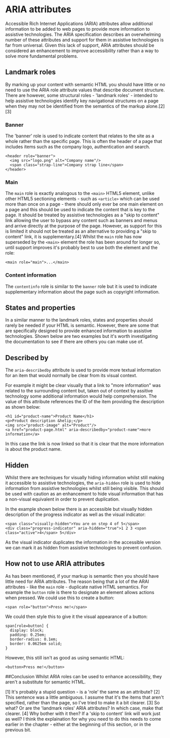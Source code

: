 # ARIA attributes

Accessible Rich Internet Applications (ARIA) attributes allow additional information to be added to web pages to provide more information to assistive technologies. The ARIA specification describes an overwhelming number of these attributes and support for them in assistive technologies is far from universal. Given this lack of support, ARIA attributes should be considered an enhancement to improve accessibility rather than a way to solve more fundamental problems.

## Landmark roles
By marking up your content with semantic HTML you should have little or no need to use the ARIA role attribute values that describe document structure. There are however, some structural roles - 'landmark roles' - intended to help assistive technologies identify key navigational structures on a page when they may not be identified from the semantics of the markup alone.[2][3]

### Banner
The 'banner' role is used to indicate content that relates to the site as a whole rather than the specific page.  This is often the header of a page that includes items such as the company logo, authentication and search.

<pre class="code"><code>&lt;header role="banner"&gt;
  &lt;img src="logo.png" alt="Company name"/&gt;
  &lt;span class="strap-line"&gt;Company strap line&lt;/span&gt;
&lt;/header&gt;</code></pre>

### Main
The `main` role is exactly analogous to the `<main>` HTML5 element, unlike other HTML5 sectioning elements - such as `<article>` which can be used more than once on a page - there should only ever be one main element on a page and this should be used to indicate the content that is key to the page.  It should be treated by assistive technologies as a "skip to content" link allowing the user to bypass any content such as banners and menus and arrive directly at the purpose of the page.  However, as support for this is limited it should not be treated as an alternative to providing a "skip to content" link, it is supplementary.[4]  Whilst the `main` role has now superseded by the `<main>` element the role has been around for longer so, until support improves it's probably best to use both the element and the role:

`<main role="main">...</main>`

### Content information
The `contentinfo` role is similar to the `banner` role but it is used to indicate supplementary information about the page such as copyright information.

## States and properties
In a similar manner to the landmark roles, states and properties should rarely be needed if your HTML is semantic.  However, there are some that are specifically designed to provide enhanced information to assistive technologies.   Shown below are two examples but it's worth investigating the documentation to see if there are others you can make use of.

## Described by
The `aria-describedby` attribute is used to provide more textual information for an item that would normally be clear from its visual context.

For example it might be clear visually that a link to "more information" was related to the surrounding content but, taken out of context by assitive technology some additional information would help comprehension.  The value of this attribute references the ID of the item providing the description as shown below:

<pre class="code"><code>&lt;h1 id="product-name"&gt;Product Name&lt;/h1&gt;
&lt;p&gt;Product description &helip;&lt;/p&gt;
&lt;img src="product-image" alt="Product"/&gt;
&lt;a href="product-page.html" aria-describedby="product-name"&gt;more information&lt;/a&gt;</code></pre>

In this case the link is now linked so that it is clear that the more information is about the product name.

## Hidden
Whilst there are techniques for visually hiding information whilst still making it accessible to assistive technologies, the `aria-hidden` role is used to hide information from assistive technologies whilst still being visible.  This should be used with caution as an enhancement to hide visual information that has a non-visual equivalent in order to prevent duplication.

In the example shown below there is an accessible but visually hidden description of the progress indicator as well as the visual indicator:

<pre class="code"><code>&lt;span class="visually-hidden"&gt;You are on step 4 of 5&lt;/span&gt;
&lt;div class="progress-indicator" aria-hidden="true"&gt;1 2 3 &lt;span class="active"&gt;4&lt;/span&gt; 5&lt;/div&gt;</code></pre>

As the visual indicator duplicates the information in the accessible version we can mark it as hidden from assistive technologies to prevent confusion.

## How not to use ARIA attributes
As has been mentioned, if your markup is semantic then you should have little need for ARIA attributes.  The reason being that a lot of the ARAI attributes - like the `main` role - duplicate native HTML semantics.  For example the `button` role is there to designate an element allows actions when pressed.  We could use this to create a button:

`<span role="button">Press me!</span>`

We could then style this to give it the visual appearance of a button:

<pre class="code"><code>span[role=button] {
  display: block;
  padding: 0.25em;
  border-radius: 0.1em;
  border: 0.0625em solid;
}</code></pre>

However, this still isn't as good as using semantic HTML:

`<button>Press me!</button>`

##Conclusion
Whilst ARIA roles can be used to enhance accessibility, they aren't a substitute for semantic HTML.



[1] It's probably a stupid question - is a 'role' the same as an attribute?
[2] This sentence was a little ambiguous. I assume that it's the items that aren't specified, rather than the page, so I've tried to make it a bit clearer.
[3] So what? Or are the 'landmark roles' ARIA attributes? In which case, make that clearer.
[4] Why bother with it then? If a 'skip to content' link will work just as well? I think the explaination for why you need to do this needs to come earlier in the chapter - either at the beginning of this section, or in the previous bit.


